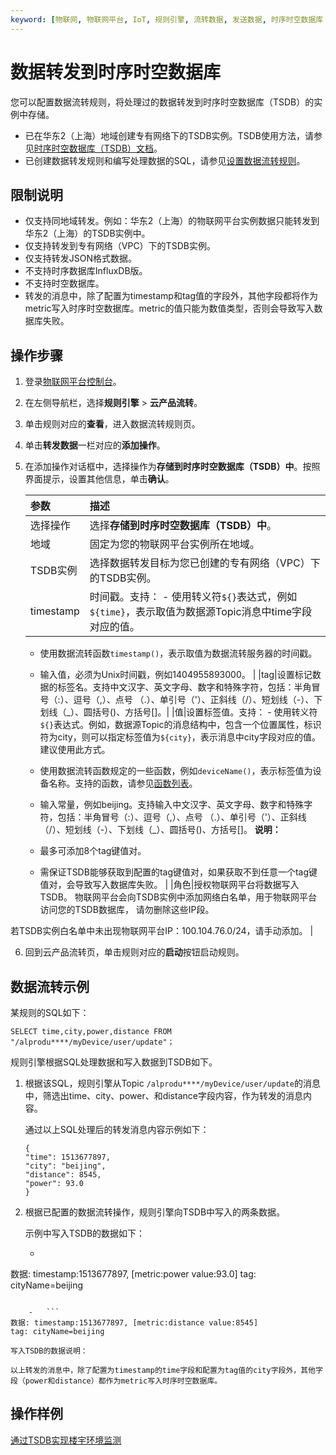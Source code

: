 ```yaml
---
keyword: [物联网, 物联网平台, IoT, 规则引擎, 流转数据, 发送数据, 时序时空数据库（TSDB）]
---
```


# 数据转发到时序时空数据库

您可以配置数据流转规则，将处理过的数据转发到时序时空数据库（TSDB）的实例中存储。

-   已在华东2（上海）地域创建专有网络下的TSDB实例。TSDB使用方法，请参见[时序时空数据库（TSDB）文档](https://help.aliyun.com/product/54825.html)。
-   已创建数据转发规则和编写处理数据的SQL，请参见[设置数据流转规则](/cn.zh-CN/消息通信/云产品流转/设置数据流转规则.md)。

## 限制说明

-   仅支持同地域转发。例如：华东2（上海）的物联网平台实例数据只能转发到华东2（上海）的TSDB实例中。
-   仅支持转发到专有网络（VPC）下的TSDB实例。
-   仅支持转发JSON格式数据。
-   不支持时序数据库InfluxDB版。
-   不支持时空数据库。
-   转发的消息中，除了配置为timestamp和tag值的字段外，其他字段都将作为metric写入时序时空数据库。metric的值只能为数值类型，否则会导致写入数据库失败。

## 操作步骤

1.  登录[物联网平台控制台](http://iot.console.aliyun.com/)。

2.  在左侧导航栏，选择**规则引擎** \> **云产品流转**。

3.  单击规则对应的**查看**，进入数据流转规则页。

4.  单击**转发数据**一栏对应的**添加操作**。

5.  在添加操作对话框中，选择操作为**存储到时序时空数据库（TSDB）中**。按照界面提示，设置其他信息，单击**确认**。

    |参数|描述|
    |:-|:-|
    |选择操作|选择**存储到时序时空数据库（TSDB）中**。|
    |地域|固定为您的物联网平台实例所在地域。|
    |TSDB实例|选择数据转发目标为您已创建的专有网络（VPC）下的TSDB实例。|
    |timestamp|时间戳。支持：     -   使用转义符`${}`表达式，例如`${time}`，表示取值为数据源Topic消息中time字段对应的值。
    -   使用数据流转函数`timestamp()`，表示取值为数据流转服务器的时间戳。
    -   输入值，必须为Unix时间戳，例如1404955893000。 |
    |tag|设置标记数据的标签名。支持中文汉字、英文字母、数字和特殊字符，包括：半角冒号（:）、逗号（,）、点号 （.）、单引号（'）、正斜线（/）、短划线（-）、下划线（\_）、圆括号\(\)、方括号\[\]。|
    |值|设置标签值。支持：     -   使用转义符`${}`表达式。例如，数据源Topic的消息结构中，包含一个位置属性，标识符为city，则可以指定标签值为`${city}`，表示消息中city字段对应的值。建议使用此方式。
    -   使用数据流转函数规定的一些函数，例如`deviceName()`，表示标签值为设备名称。支持的函数，请参见[函数列表](/cn.zh-CN/消息通信/云产品流转/函数列表.md)。
    -   输入常量，例如beijing。支持输入中文汉字、英文字母、数字和特殊字符，包括：半角冒号（:）、逗号（,）、点号 （.）、单引号（'）、正斜线（/）、短划线（-）、下划线（\_）、圆括号\(\)、方括号\[\]。
**说明：**

    -   最多可添加8个tag键值对。
    -   需保证TSDB能够获取到配置的tag键值对，如果获取不到任意一个tag键值对，会导致写入数据库失败。 |
    |角色|授权物联网平台将数据写入TSDB。 物联网平台会向TSDB实例中添加网络白名单，用于物联网平台访问您的TSDB数据库， 请勿删除这些IP段。

若TSDB实例白名单中未出现物联网平台IP：100.104.76.0/24，请手动添加。 |

6.  回到云产品流转页，单击规则对应的**启动**按钮启动规则。


## 数据流转示例

某规则的SQL如下：

```
SELECT time,city,power,distance FROM "/alprodu****/myDevice/user/update"；
```

规则引擎根据SQL处理数据和写入数据到TSDB如下。

1.  根据该SQL，规则引擎从Topic `/alprodu****/myDevice/user/update`的消息中，筛选出time、city、power、和distance字段内容，作为转发的消息内容。

    通过以上SQL处理后的转发消息内容示例如下：

    ```
    {
    "time": 1513677897,
    "city": "beijing",
    "distance": 8545,
    "power": 93.0
    }
    ```

2.  根据已配置的数据流转操作，规则引擎向TSDB中写入的两条数据。

    示例中写入TSDB的数据如下：

    -   ```
数据: timestamp:1513677897, [metric:power value:93.0]
tag: cityName=beijing
```

    -   ```
数据: timestamp:1513677897, [metric:distance value:8545]
tag: cityName=beijing
```

    写入TSDB的数据说明：

    以上转发的消息中，除了配置为timestamp的time字段和配置为tag值的city字段外，其他字段（power和distance）都作为metric写入时序时空数据库。


## 操作样例

[通过TSDB实现楼宇环境监测](/cn.zh-CN/最佳实践/场景应用/通过TSDB实现楼宇环境监测.md)


